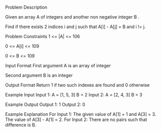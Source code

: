 Problem Description
 
 

Given an array A of integers and another non negative integer B .

Find if there exists 2 indices i and j such that A[i] - A[j] = B and i != j.



Problem Constraints
1 <= |A| <= 106

0 <= A[i] <= 109

0 <= B <= 109



Input Format
First argument A is an array of integer

Second argument B is an integer



Output Format
Return 1 if two such indexes are found and 0 otherwise


Example Input
Input 1:
A = [1, 5, 3]
B = 2
Input 2:
A = [2, 4, 3]
B = 3


Example Output
Output 1:
1
Output 2:
0


Example Explanation
For Input 1:
The given value of A[1] = 1 and A[3] = 3.
The value of A[3] - A[1] = 2.
For Input 2:
There are no pairs such that difference is B.

